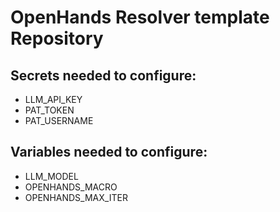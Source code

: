 # OpenHands Resolver template Repository

## Secrets needed to configure: 
- LLM_API_KEY
- PAT_TOKEN
- PAT_USERNAME

## Variables needed to configure: 
- LLM_MODEL
- OPENHANDS_MACRO
- OPENHANDS_MAX_ITER
